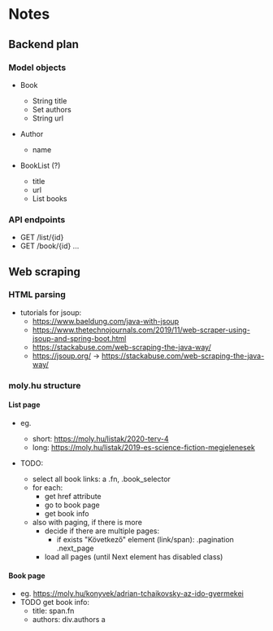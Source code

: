 # Notes

## Backend plan

### Model objects

* Book
    * String title
    * Set<Author> authors
    * String url
    
* Author
    * name
    
* BookList (?)
    * title
    * url
    * List<Book> books 
    
### API endpoints

* GET /list/{id}
* GET /book/{id}
...

## Web scraping

### HTML parsing
* tutorials for jsoup: 
    - https://www.baeldung.com/java-with-jsoup
    - https://www.thetechnojournals.com/2019/11/web-scraper-using-jsoup-and-spring-boot.html
    - https://stackabuse.com/web-scraping-the-java-way/
    - https://jsoup.org/ -> https://stackabuse.com/web-scraping-the-java-way/


### moly.hu structure

#### List page
* eg.
    * short: https://moly.hu/listak/2020-terv-4
    * long: https://moly.hu/listak/2019-es-science-fiction-megjelenesek
   
* TODO:
    - select all book links:  a .fn, .book_selector
    - for each:
        - get href attribute
        - go to book page
        - get book info
    - also with paging, if there is more
        - decide if there are multiple pages:
            * if exists "Következő" element (link/span):  .pagination .next_page
        - load all pages (until Next element has disabled class)
    
#### Book page
* eg. https://moly.hu/konyvek/adrian-tchaikovsky-az-ido-gyermekei
* TODO get book info: 
    * title:  span.fn
    * authors:  div.authors a
